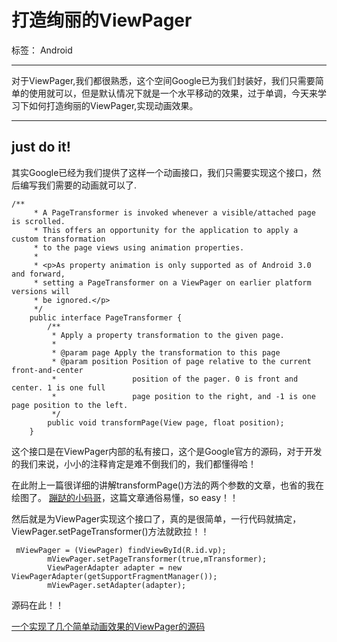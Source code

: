 # 打造绚丽的ViewPager

标签： Android

---

  对于ViewPager,我们都很熟悉，这个空间Google已为我们封装好，我们只需要简单的使用就可以，但是默认情况下就是一个水平移动的效果，过于单调，今天来学习下如何打造绚丽的ViewPager,实现动画效果。

---

## just do it!
其实Google已经为我们提供了这样一个动画接口，我们只需要实现这个接口，然后编写我们需要的动画就可以了.

```
/**
     * A PageTransformer is invoked whenever a visible/attached page is scrolled.
     * This offers an opportunity for the application to apply a custom transformation
     * to the page views using animation properties.
     *
     * <p>As property animation is only supported as of Android 3.0 and forward,
     * setting a PageTransformer on a ViewPager on earlier platform versions will
     * be ignored.</p>
     */
    public interface PageTransformer {
        /**
         * Apply a property transformation to the given page.
         *
         * @param page Apply the transformation to this page
         * @param position Position of page relative to the current front-and-center
         *                 position of the pager. 0 is front and center. 1 is one full
         *                 page position to the right, and -1 is one page position to the left.
         */
        public void transformPage(View page, float position);
    }
```

这个接口是在ViewPager内部的私有接口，这个是Google官方的源码，对于开发的我们来说，小小的注释肯定是难不倒我们的，我们都懂得哈！

在此附上一篇很详细的讲解transformPage()方法的两个参数的文章，也省的我在绘图了。  [蹦跶的小码哥][1]，这篇文章通俗易懂，so easy！！

然后就是为ViewPager实现这个接口了，真的是很简单，一行代码就搞定，
ViewPager.setPageTransformer()方法就欧拉！！


```
 mViewPager = (ViewPager) findViewById(R.id.vp);
        mViewPager.setPageTransformer(true,mTransformer);
        ViewPagerAdapter adapter = new ViewPagerAdapter(getSupportFragmentManager());
        mViewPager.setAdapter(adapter);
```

源码在此！！

[一个实现了几个简单动画效果的ViewPager的源码][2]


  [1]: http://blog.csdn.net/hua631150873/article/details/51434286
  [2]: https://github.com/weiggle/ViewPagerStyle
